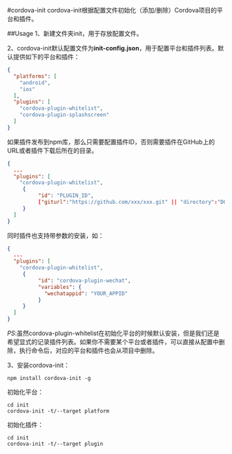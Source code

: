 #cordova-init
cordova-init根据配置文件初始化（添加/删除）Cordova项目的平台和插件。

##Usage
1、新建文件夹init，用于存放配置文件。

2、cordova-init默认配置文件为**init-config.json**，用于配置平台和插件列表。默认提供如下的平台和插件：
```JSON
{
  "platforms": [
    "android",
    "ios"
  ],
  "plugins": [
    "cordova-plugin-whitelist",
    "cordova-plugin-splashscreen"
  ]
}
```
如果插件发布到npm库，那么只需要配置插件ID，否则需要插件在GitHub上的URL或者插件下载后所在的目录。
``` JSON
{
  ...
  "plugins": [
    "cordova-plugin-whitelist",
     {
          "id": "PLUGIN_ID",
          ["giturl":"https://github.com/xxx/xxx.git" || "directory":"DOWNLOADED_PLUGIN_PATH_"]
     }
  ]
}
```
同时插件也支持带参数的安装，如：
``` JSON
{
  ...
  "plugins": [
    "cordova-plugin-whitelist",
     {
          "id": "cordova-plugin-wechat",
          "variables": {
            "wechatappid": "YOUR_APPID"
          }
     }
  ]
}
```

*PS*:虽然cordova-plugin-whitelist在初始化平台的时候默认安装，但是我们还是希望显式的记录插件列表。如果你不需要某个平台或者插件，可以直接从配置中删除，执行命令后，对应的平台和插件也会从项目中删除。

3、安装cordova-init：
```
npm install cordova-init -g
```
初始化平台：
```
cd init
cordova-init -t/--target platform
```
初始化插件：
```
cd init
cordova-init -t/--target plugin
```